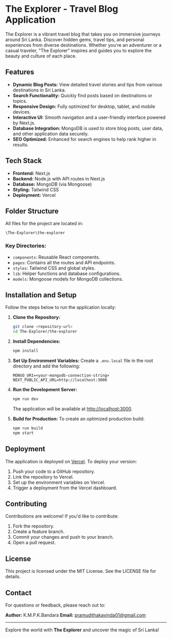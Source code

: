 # The Explorer - Travel Blog Application

The Explorer is a vibrant travel blog that takes you on immersive journeys around Sri Lanka. Discover hidden gems, travel tips, and personal experiences from diverse destinations. Whether you're an adventurer or a casual traveler, "The Explorer" inspires and guides you to explore the beauty and culture of each place.

## Features
- **Dynamic Blog Posts:** View detailed travel stories and tips from various destinations in Sri Lanka.
- **Search Functionality:** Quickly find posts based on destinations or topics.
- **Responsive Design:** Fully optimized for desktop, tablet, and mobile devices.
- **Interactive UI:** Smooth navigation and a user-friendly interface powered by Next.js.
- **Database Integration:** MongoDB is used to store blog posts, user data, and other application data securely.
- **SEO Optimized:** Enhanced for search engines to help rank higher in results.

## Tech Stack
- **Frontend:** Next.js
- **Backend:** Node.js with API routes in Next.js
- **Database:** MongoDB (via Mongoose)
- **Styling:** Tailwind CSS
- **Deployment:** Vercel

## Folder Structure
All files for the project are located in:
```
\The-Explorer\the-explorer
```

### Key Directories:
- `components`: Reusable React components.
- `pages`: Contains all the routes and API endpoints.
- `styles`: Tailwind CSS and global styles.
- `lib`: Helper functions and database configurations.
- `models`: Mongoose models for MongoDB collections.

## Installation and Setup

Follow the steps below to run the application locally:

1. **Clone the Repository:**
   ```bash
   git clone <repository-url>
   cd The-Explorer/the-explorer
   ```

2. **Install Dependencies:**
   ```bash
   npm install
   ```

3. **Set Up Environment Variables:**
   Create a `.env.local` file in the root directory and add the following:
   ```env
   MONGO_URI=<your-mongodb-connection-string>
   NEXT_PUBLIC_API_URL=http://localhost:3000
   ```

4. **Run the Development Server:**
   ```bash
   npm run dev
   ```
   The application will be available at [http://localhost:3000](http://localhost:3000).

5. **Build for Production:**
   To create an optimized production build:
   ```bash
   npm run build
   npm start
   ```

## Deployment
The application is deployed on [Vercel](https://vercel.com/). To deploy your version:

1. Push your code to a GitHub repository.
2. Link the repository to Vercel.
3. Set up the environment variables on Vercel.
4. Trigger a deployment from the Vercel dashboard.

## Contributing
Contributions are welcome! If you'd like to contribute:

1. Fork the repository.
2. Create a feature branch.
3. Commit your changes and push to your branch.
4. Open a pull request.

## License
This project is licensed under the MIT License. See the LICENSE file for details.

## Contact
For questions or feedback, please reach out to:

**Author:** K.M.P.K.Bandara
**Email:** pramudithakavinda01@gmail.com

---

Explore the world with **The Explorer** and uncover the magic of Sri Lanka!
